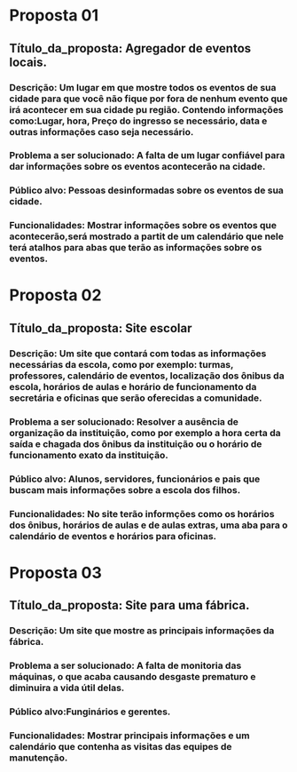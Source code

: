 # Proposta 01

## Título_da_proposta: Agregador de eventos locais.

### Descrição: Um lugar em que mostre todos os eventos de sua cidade para que você não fique por fora de nenhum evento que irá acontecer em sua cidade pu região.  Contendo informações como:Lugar, hora, Preço do ingresso se necessário, data e outras informações caso seja necessário.

### Problema a ser solucionado: A falta de um lugar confiável para dar informações sobre os eventos acontecerão na cidade.

### Público alvo: Pessoas desinformadas sobre os eventos de sua cidade.

### Funcionalidades: Mostrar informações sobre os eventos que acontecerão,será mostrado a partit de um calendário que nele terá atalhos para abas que terão as informações sobre os eventos.

# Proposta 02

## Título_da_proposta: Site escolar

### Descrição: Um site que contará com todas as informações necessárias da escola, como por exemplo: turmas, professores, calendário de eventos, localização dos ônibus da escola, horários de aulas e horário de funcionamento da secretária e oficinas que serão oferecidas a comunidade.

### Problema a ser solucionado: Resolver a ausência de organização da instituição, como por exemplo a hora certa da saída e chagada dos ônibus da instituição ou o horário de funcionamento exato da instituição. 

### Público alvo: Alunos, servidores,  funcionários e pais que buscam mais informações sobre a escola dos filhos.

### Funcionalidades: No site terão informções como os horários dos ônibus, horários de aulas e de aulas extras, uma aba para o calendário de eventos e horários para oficinas.

# Proposta 03

## Título_da_proposta: Site para uma fábrica.

### Descrição: Um site que mostre as principais informações da fábrica.

### Problema a ser solucionado: A falta de monitoria das máquinas, o que acaba causando desgaste prematuro e diminuira a vida útil delas.

### Público alvo:Funginários e gerentes.

### Funcionalidades: Mostrar principais informações e um calendário que contenha as visitas das equipes de manutenção.